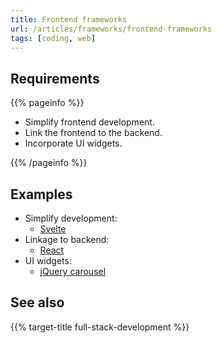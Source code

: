```yaml
---
title: Frontend frameworks
url: /articles/frameworks/frontend-frameworks
tags: [coding, web]
---
```


## Requirements

{{% pageinfo %}}

* Simplify frontend development.
* Link the frontend to the backend.
* Incorporate UI widgets.

{{% /pageinfo %}}

## Examples

* Simplify development:
  * [Svelte](https://svelte.dev/)
* Linkage to backend:
  * [React](https://react.dev/)
* UI widgets:
  * [jQuery carousel](https://plugins.jquery.com/tag/carousel)

## See also

{{% target-title full-stack-development %}}
